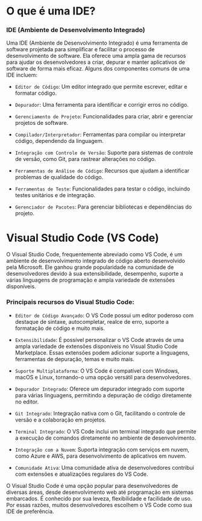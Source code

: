 # O que é uma IDE?

### IDE (Ambiente de Desenvolvimento Integrado)

Uma IDE (Ambiente de Desenvolvimento Integrado) é uma ferramenta de software projetada para simplificar e facilitar o processo de desenvolvimento de software. Ela oferece uma ampla gama de recursos para ajudar os desenvolvedores a criar, depurar e manter aplicativos de software de forma mais eficaz. Alguns dos componentes comuns de uma IDE incluem:

- `Editor de Código`: Um editor integrado que permite escrever, editar e formatar código.

- `Depurador`: Uma ferramenta para identificar e corrigir erros no código.

- `Gerenciamento de Projeto`: Funcionalidades para criar, abrir e gerenciar projetos de software.

- `Compilador/Interpretador`: Ferramentas para compilar ou interpretar código, dependendo da linguagem.

- `Integração com Controle de Versão`: Suporte para sistemas de controle de versão, como Git, para rastrear alterações no código.

- `Ferramentas de Análise de Código`: Recursos que ajudam a identificar problemas de qualidade do código.

- `Ferramentas de Teste`: Funcionalidades para testar o código, incluindo testes unitários e de integração.

- `Gerenciador de Pacotes`: Para gerenciar bibliotecas e dependências do projeto.

# Visual Studio Code (VS Code)

O Visual Studio Code, frequentemente abreviado como VS Code, é um ambiente de desenvolvimento integrado de código aberto desenvolvido pela Microsoft. Ele ganhou grande popularidade na comunidade de desenvolvedores devido à sua extensibilidade, desempenho, suporte a várias linguagens de programação e ampla variedade de extensões disponíveis.

### Principais recursos do Visual Studio Code:

- `Editor de Código Avançado`: O VS Code possui um editor poderoso com destaque de sintaxe, autocompletar, realce de erro, suporte a formatação de código e muito mais.

- `Extensibilidade`: É possível personalizar o VS Code através de uma ampla variedade de extensões disponíveis no Visual Studio Code Marketplace. Essas extensões podem adicionar suporte a linguagens, ferramentas de depuração, temas e muito mais.

- `Suporte Multiplataforma`: O VS Code é compatível com Windows, macOS e Linux, tornando-o uma opção versátil para desenvolvedores.

- `Depurador Integrado`: Oferece um depurador integrado com suporte para várias linguagens, permitindo a depuração de código diretamente no editor.

- `Git Integrado`: Integração nativa com o Git, facilitando o controle de versão e a colaboração em projetos.

- `Terminal Integrado`: O VS Code inclui um terminal integrado que permite a execução de comandos diretamente no ambiente de desenvolvimento.

- `Integração com a Nuvem`: Suporta integração com serviços em nuvem, como Azure e AWS, para desenvolvimento de aplicativos em nuvem.

- `Comunidade Ativa`: Uma comunidade ativa de desenvolvedores contribui com extensões e atualizações regulares do VS Code.

O Visual Studio Code é uma opção popular para desenvolvedores de diversas áreas, desde desenvolvimento web até programação em sistemas embarcados. É conhecido por sua leveza, flexibilidade e facilidade de uso. Por essas razões, muitos desenvolvedores escolhem o VS Code como sua IDE de preferência.